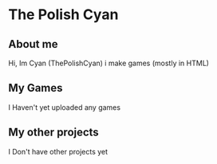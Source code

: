 # The Polish Cyan
## About me
Hi, Im Cyan (ThePolishCyan) i make games (mostly in HTML)
## My Games
I Haven't yet uploaded any games
## My other projects
I Don't have other projects yet
